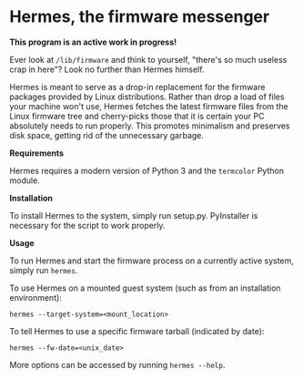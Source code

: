 # Hermes, the firmware messenger
**This program is an active work in progress!**

Ever look at `/lib/firmware` and think to yourself, "there's so much useless crap in here"? Look no further than Hermes himself.

Hermes is meant to serve as a drop-in replacement for the firmware packages provided by Linux distributions. Rather than drop a load of files your machine won't use, Hermes fetches the latest firmware files from the Linux firmware tree and cherry-picks those that it is certain your PC absolutely needs to run properly. This promotes minimalism and preserves disk space, getting rid of the unnecessary garbage.

**Requirements**

Hermes requires a modern version of Python 3 and the `termcolor` Python module.

**Installation**

To install Hermes to the system, simply run setup.py. PyInstaller is necessary for the script to work properly.

**Usage**

To run Hermes and start the firmware process on a currently active system, simply run `hermes`.

To use Hermes on a mounted guest system (such as from an installation environment):

`hermes --target-system=<mount_location>`

To tell Hermes to use a specific firmware tarball (indicated by date):

`hermes --fw-date=<unix_date>`

More options can be accessed by running `hermes --help`.
